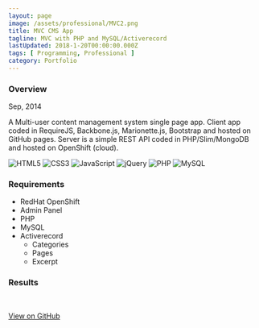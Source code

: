 ```yaml
---
layout: page
image: /assets/professional/MVC2.png
title: MVC CMS App
tagline: MVC with PHP and MySQL/Activerecord
lastUpdated: 2018-1-20T00:00:00.000Z
tags: [ Programming, Professional ]
category: Portfolio
---
```


### Overview

Sep, 2014

A Multi-user content management system single page app. Client app coded in RequireJS, Backbone.js, Marionette.js, Bootstrap and hosted on GitHub pages. Server is a simple REST API coded in PHP/Slim/MongoDB and hosted on OpenShift (cloud).

<img class="lazyLoad tiny" :data-src="$withBase('/assets/logo/logoHTML5.png')" alt="HTML5"/>
<img class="lazyLoad tiny" :data-src="$withBase('/assets/logo/logoCSS3.png')" alt="CSS3"/>
<img class="lazyLoad tiny" :data-src="$withBase('/assets/logo/logoJavascript.png')" alt="JavaScript"/>
<img class="lazyLoad tiny" :data-src="$withBase('/assets/logo/logoJQuery.png')" alt="jQuery"/>
<img class="lazyLoad tiny" :data-src="$withBase('/assets/logo/logoPHP.png')" alt="PHP"/>
<img class="lazyLoad tiny" :data-src="$withBase('/assets/logo/logoMongoDB.png')" alt="MySQL"/>

### Requirements

- RedHat OpenShift
- Admin Panel
- PHP
- MySQL
- Activerecord
  - Categories
  - Pages
  - Excerpt

### Results

<img class="lazyLoad thumbnail" :data-src="$withBase('/assets/professional/MVC1.png')" alt=""/>
<img class="lazyLoad thumbnail" :data-src="$withBase('/assets/professional/MVC2.png')" alt=""/>

<a href="https://github.com/chpmnrssll/multi-CMS">View on GitHub</a>
